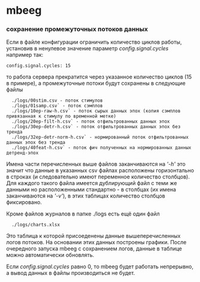 # mbeeg 
### сохранение промежуточных потоков данных

Если в файле конфигурации ограничить количество циклов работы,
установив в ненулевое значение параметр *config.signal.cycles*
например так:
``` 
config.signal.cycles: 15
```
то работа сервера прекратится через указанное количество циклов
(15 в примере), а промежуточные потоки будут сохранены 
в следующие файлы

```
  ./logs/00stim.csv - поток стимулов
  ./logs/01samp.csv` - поток сэмплов
  ./logs/10ep-raw-h.csv` - поток сырых данных эпох (копия сэмплов привязанная к стимулу по временной метке)
  ./logs/20ep-filt-h.csv` - поток отфильтрованных данных эпох
  ./logs/30ep-detr-h.csv` - поток отфильтрованных данных эпох без тренда
  ./logs/32ep-detr-norm-h.csv` - нормированный поток отфильтрованных данных эпох без тренда
  ./logs/40feat-h.csv` - поток фич полученных на нормированных данных детренд-эпох
```
Имена части перечисленных выше файлов заканчиваются на *'-h'* это значит что данные
в указанных csv файлах расположены горизонтально в строках (и следовательно имеют переменное
количество столбцов). Для каждого такого файла имеется дублирующий файл с теми же данными
но расположенными стандартно - в столбцах (их имена заканчиваются на *'-v'*), 
в этих таблицах количество столбцов фиксировано. 
 
Кроме файлов журналов в папке ./logs есть ещё один файл 
``` 
  ./logs/charts.xlsx 
```

Это таблица к которой присоеденены данные вышеперечисленных логов потоков.
На основании этих данных построены графики.
После очередного запуска mbeeg с сохранением логов, данные в таблице 
можно автоматически обновлять.

Если *config.signal.cycles* равно 0, то mbeeg будет работать непрерывно, а вывод данных
в файлы производиться не будет.